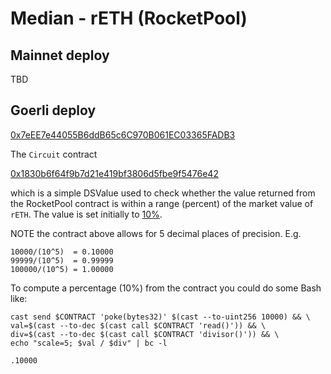 # Median - rETH (RocketPool)

## Mainnet deploy

TBD

## Goerli deploy

[0x7eEE7e44055B6ddB65c6C970B061EC03365FADB3](https://goerli.etherscan.io/address/0x7eEE7e44055B6ddB65c6C970B061EC03365FADB3#code)

The `Circuit` contract

[0x1830b6f64f9b7d21e419bf3806d5fbe9f5476e42](https://goerli.etherscan.io/address/0x1830b6f64f9b7d21e419bf3806d5fbe9f5476e42#code)

which is a simple DSValue used to check whether the value returned from the RocketPool contract is within a range (percent) of the market value of `rETH`. The value is set initially to [10%](https://goerli.etherscan.io/tx/0x284a34725fcb466dd7ac64585163f48aab95ff08dfc45772f05f3b73b36b3a77).

NOTE the contract above allows for 5 decimal places of precision. E.g. 

```       
10000/(10^5)  = 0.10000
99999/(10^5)  = 0.99999
100000/(10^5) = 1.00000
```

To compute a percentage (10%) from the contract you could do some Bash like:

```
cast send $CONTRACT 'poke(bytes32)' $(cast --to-uint256 10000) && \
val=$(cast --to-dec $(cast call $CONTRACT 'read()')) && \
div=$(cast --to-dec $(cast call $CONTRACT 'divisor()')) && \
echo "scale=5; $val / $div" | bc -l

.10000
```
